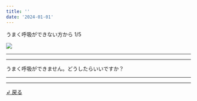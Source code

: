 ```yaml
---
title: ''
date: '2024-01-01'
---
```

うまく呼吸ができない方から 1/5

![](/images/02a.jpg)
***
***
うまく呼吸ができません。どうしたらいいですか？
***
***
[ ↲ 戻る ](/posts/2)
